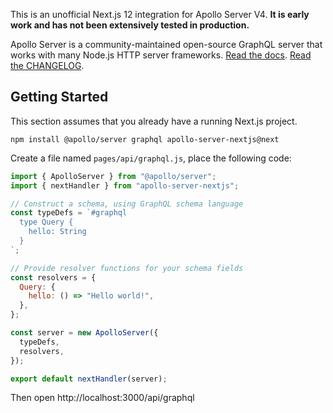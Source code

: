 This is an unofficial Next.js 12 integration for Apollo Server V4. **It is early work and has not been extensively tested in production.**

Apollo Server is a community-maintained open-source GraphQL server that works with many Node.js HTTP server frameworks. [Read the docs](https://www.apollographql.com/docs/apollo-server/v2). [Read the CHANGELOG](https://github.com/apollographql/apollo-server/blob/main/CHANGELOG.md).

## Getting Started

This section assumes that you already have a running Next.js project.

```shell
npm install @apollo/server graphql apollo-server-nextjs@next
```

Create a file named `pages/api/graphql.js`, place the following code:

```js
import { ApolloServer } from "@apollo/server";
import { nextHandler } from "apollo-server-nextjs";

// Construct a schema, using GraphQL schema language
const typeDefs = `#graphql
  type Query {
    hello: String
  }
`;

// Provide resolver functions for your schema fields
const resolvers = {
  Query: {
    hello: () => "Hello world!",
  },
};

const server = new ApolloServer({
  typeDefs,
  resolvers,
});

export default nextHandler(server);
```

Then open http://localhost:3000/api/graphql
